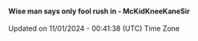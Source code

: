 #### Wise man says only fool rush in - McKidKneeKaneSir
Updated on 11/01/2024 - 00:41:38 (UTC) Time Zone
